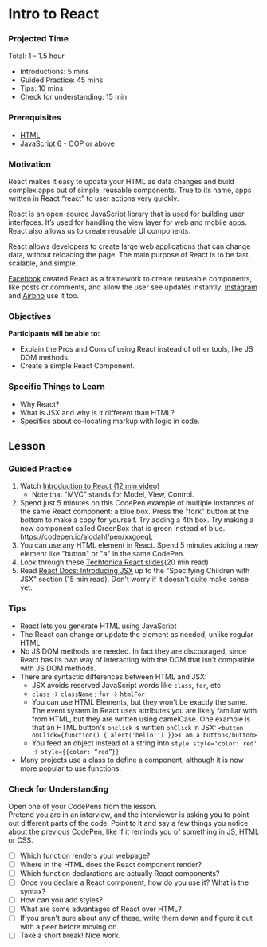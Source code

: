 # Intro to React

### Projected Time

Total: 1 - 1.5 hour

- Introductions: 5 mins
- Guided Practice: 45 mins
- Tips: 10 mins
- Check for understanding: 15 min

### Prerequisites

- [HTML](../web/html.md)
- [JavaScript 6 - OOP or above](../javascript/javascript-7-oop.md)

### Motivation

React makes it easy to update your HTML as data changes and build complex apps out of simple, reusable components. True to its name, apps written in React “react” to user actions very quickly.

React is an open-source JavaScript library that is used for building user interfaces. It’s used for handling the view layer for web and mobile apps. React also allows us to create reusable UI components.

React allows developers to create large web applications that can change data, without reloading the page. The main purpose of React is to be fast, scalable, and simple.

[Facebook](https://www.facebook.com) created React as a framework to create reuseable components, like posts or comments, and allow the user see updates instantly. [Instagram](https://www.instagram.com/) and [Airbnb](https://www.airbnb.com/) use it too.

### Objectives

**Participants will be able to:**

- Explain the Pros and Cons of using React instead of other tools, like JS DOM methods.
- Create a simple React Component.

### Specific Things to Learn

- Why React?
- What is JSX and why is it different than HTML?
- Specifics about co-locating markup with logic in code.

## Lesson

### Guided Practice

1. Watch [Introduction to React (12 min video)](https://youtu.be/ycstRj2i66k)
    - Note that "MVC" stands for Model, View, Control.
1. Spend just 5 minutes on this CodePen example of multiple instances of the same React component: a blue box. Press the "fork" button at the bottom to make a copy for yourself.  Try adding a 4th box.  Try making a new component called GreenBox that is green instead of blue.  https://codepen.io/alodahl/pen/xxgoeqL
1.  You can use any HTML element in React.  Spend 5 minutes adding a new element like "button" or "a" in the same CodePen.
1. Look through these [Techtonica React slides](https://docs.google.com/presentation/d/1GOalyRi9UFy5er2Qul0jI70m24dP1ZgyVMHmyIc3GIo/edit#slide=id.p)(20 min read)
1. Read [React Docs:  Introducing JSX](https://reactjs.org/docs/introducing-jsx.html) up to the "Specifying Children with JSX" section (15 min read). Don't worry if it doesn't quite make sense yet.

### Tips

- React lets you generate HTML using JavaScript
- The React can change or update the element as needed, unlike regular HTML
- No JS DOM methods are needed.  In fact they are discouraged, since React has its own way of interacting with the DOM that isn't compatible with JS DOM methods.
- There are syntactic differences between HTML and JSX:
    - JSX avoids reserved JavaScript words like `class`, `for`, etc
    - `class` -> `className` ; `for` -> `htmlFor`
    - You can use HTML Elements, but they won't be exactly the same. The event system in React uses attributes you are likely familiar with from HTML, but they are written using camelCase. One example is that an HTML button's `onclick` is written `onClick` in JSX: `<button onClick={function() { alert('hello!') }}>I am a button</button>`
    - You feed an object instead of a string into `style`: `style='color: red'`  -> `style={{color: “red”}}`
- Many projects use a class to define a component, although it is now more popular to use functions.


### Check for Understanding

Open one of your CodePens from the lesson.  
Pretend you are in an interview, and the interviewer is asking you to point out different parts of the code.  Point to it and say a few things you notice about [the previous CodePen](https://codepen.io/alodahl/pen/xxgoeqL), like if it reminds you of something in JS, HTML or CSS.
- [ ] Which function renders your webpage?
- [ ] Where in the HTML does the React component render?
- [ ] Which function declarations are actually React components?
- [ ] Once you declare a React component, how do you use it? What is the syntax?
- [ ] How can you add styles?
- [ ] What are some advantages of React over HTML?
- [ ] If you aren't sure about any of these, write them down and figure it out with a peer before moving on.
- [ ] Take a short break! Nice work.
